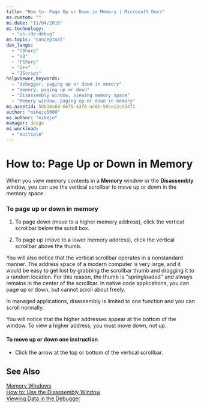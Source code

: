 ```yaml
---
title: "How to: Page Up or Down in Memory | Microsoft Docs"
ms.custom: ""
ms.date: "11/04/2016"
ms.technology: 
  - "vs-ide-debug"
ms.topic: "conceptual"
dev_langs: 
  - "CSharp"
  - "VB"
  - "FSharp"
  - "C++"
  - "JScript"
helpviewer_keywords: 
  - "debugger, paging up or down in memory"
  - "memory, paging up or down"
  - "Disassembly window, viewing memory space"
  - "Memory window, paging up or down in memory"
ms.assetid: 50b30a68-66f6-43f8-a48b-59ce12c95471
author: "mikejo5000"
ms.author: "mikejo"
manager: douge
ms.workload: 
  - "multiple"
---
```

# How to: Page Up or Down in Memory
When you view memory contents in a **Memory** window or the **Disassembly** window, you can use the vertical scrollbar to move up or down in the memory space.  
  
### To page up or down in memory  
  
1.  To page down (move to a higher memory address), click the vertical scrollbar below the scroll box.  
  
2.  To page up (move to a lower memory address), click the vertical scrollbar above the thumb.  
  
 You will also notice that the vertical scrollbar operates in a nonstandard manner. The address space of a modern computer is very large, and it would be easy to get lost by grabbing the scrollbar thumb and dragging it to a random location. For this reason, the thumb is "springloaded" and always remains in the center of the scrollbar. In native code applications, you can page up or down, but cannot scroll about freely.  
  
 In managed applications, disassembly is limited to one function and you can scroll normally.  
  
 You will notice that the higher addresses appear at the bottom of the window. To view a higher address, you must move down, not up.  
  
#### To move up or down one instruction  
  
-   Click the arrow at the top or bottom of the vertical scrollbar.  
  
## See Also  
 [Memory Windows](../debugger/memory-windows.md)   
 [How to: Use the Disassembly Window](../debugger/how-to-use-the-disassembly-window.md)   
 [Viewing Data in the Debugger](../debugger/viewing-data-in-the-debugger.md)